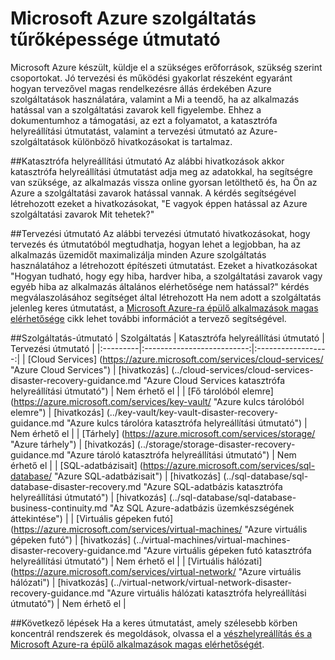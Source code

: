 <properties
   pageTitle="Szolgáltatási tűrőképessége útmutatást |} Microsoft Azure"
   description="Megelőző tűrőképessége és elérhetőség útmutató a Microsoft Azure-szolgáltatások és vészhelyreállítás mutató hivatkozásokat tartalmaz."
   services=""
   documentationCenter="na"
   authors="adamglick"
   manager="saladki"
   editor=""/>

<tags
   ms.service="resiliency"
   ms.devlang="na"
   ms.topic="article"
   ms.tgt_pltfrm="na"
   ms.workload="na"
   ms.date="08/18/2016"
   ms.author="aglick"/>

# <a name="microsoft-azure-service-resiliency-guidance"></a>Microsoft Azure szolgáltatás tűrőképessége útmutató
Microsoft Azure készült, küldje el a szükséges erőforrások, szükség szerint csoportokat. Jó tervezési és működési gyakorlat részeként egyaránt hogyan tervezővel magas rendelkezésre állás érdekében Azure szolgáltatások használatára, valamint a Mi a teendő, ha az alkalmazás hatással van a szolgáltatási zavarok kell figyelembe. Ehhez a dokumentumhoz a támogatási, az ezt a folyamatot, a katasztrófa helyreállítási útmutatást, valamint a tervezési útmutató az Azure-szolgáltatások különböző hivatkozásokat is tartalmaz.

##<a name="disaster-recovery-guidance"></a>Katasztrófa helyreállítási útmutató
Az alábbi hivatkozások akkor katasztrófa helyreállítási útmutatást adja meg az adatokkal, ha segítségre van szüksége, az alkalmazás vissza online gyorsan letölthető és, ha Ön az Azure a szolgáltatási zavarok hatással vannak. A kérdés segítségével létrehozott ezeket a hivatkozásokat, "E vagyok éppen hatással az Azure szolgáltatási zavarok Mit tehetek?"

##<a name="design-guidance"></a>Tervezési útmutató
Az alábbi tervezési útmutató hivatkozásokat, hogy tervezés és útmutatóból megtudhatja, hogyan lehet a legjobban, ha az alkalmazás üzemidőt maximalizálja minden Azure szolgáltatás használatához a létrehozott építészeti útmutatást. Ezeket a hivatkozásokat "Hogyan tudható, hogy egy hiba, hardver hiba, a szolgáltatási zavarok vagy egyéb hiba az alkalmazás általános elérhetősége nem hatással?" kérdés megválaszolásához segítséget által létrehozott Ha nem adott a szolgáltatás jelenleg keres útmutatást, a [Microsoft Azure-ra épülő alkalmazások magas elérhetősége](./resiliency-high-availability-azure-applications.md) cikk lehet további információt a tervező segítségével. 

##<a name="service-guidance"></a>Szolgáltatás-útmutató
| Szolgáltatás  | Katasztrófa helyreállítási útmutató | Tervezési útmutató |
|:---------|:--------------------------:|:------------------:|
| [Cloud Services] (https://azure.microsoft.com/services/cloud-services/ "Azure Cloud Services")       | [hivatkozás] (../cloud-services/cloud-services-disaster-recovery-guidance.md "Azure Cloud Services katasztrófa helyreállítási útmutató")   | Nem érhető el |
| [Fő tárolóból elemre] (https://azure.microsoft.com/services/key-vault/ "Azure kulcs tárolóból elemre")                      | [hivatkozás] (../key-vault/key-vault-disaster-recovery-guidance.md "Azure kulcs tárolóra katasztrófa helyreállítási útmutató")        | Nem érhető el |
| [Tárhely] (https://azure.microsoft.com/services/storage/ "Azure tárhely")                            | [hivatkozás] (../storage/storage-disaster-recovery-guidance.md "Azure tároló katasztrófa helyreállítási útmutató")          | Nem érhető el |
| [SQL-adatbázisait] (https://azure.microsoft.com/services/sql-database/ "Azure SQL-adatbázisait")           | [hivatkozás] (../sql-database/sql-database-disaster-recovery.md  "Azure SQL-adatbázis katasztrófa helyreállítási útmutató")    | [hivatkozás] (../sql-database/sql-database-business-continuity.md "Az SQL Azure-adatbázis üzemkészségének áttekintése") |
| [Virtuális gépeken futó] (https://azure.microsoft.com/services/virtual-machines/ "Azure virtuális gépeken futó") | [hivatkozás] (../virtual-machines/virtual-machines-disaster-recovery-guidance.md "Azure virtuális gépeken futó katasztrófa helyreállítási útmutató") | Nem érhető el |
| [Virtuális hálózati] (https://azure.microsoft.com/services/virtual-network/ "Azure virtuális hálózati")    | [hivatkozás] (../virtual-network/virtual-network-disaster-recovery-guidance.md "Azure virtuális hálózati katasztrófa helyreállítási útmutató")  | Nem érhető el |

##<a name="next-steps"></a>Következő lépések
Ha a keres útmutatást, amely szélesebb körben koncentrál rendszerek és megoldások, olvassa el a [vészhelyreállítás és a Microsoft Azure-ra épülő alkalmazások magas elérhetőségét](https://aka.ms/drtechguide).
